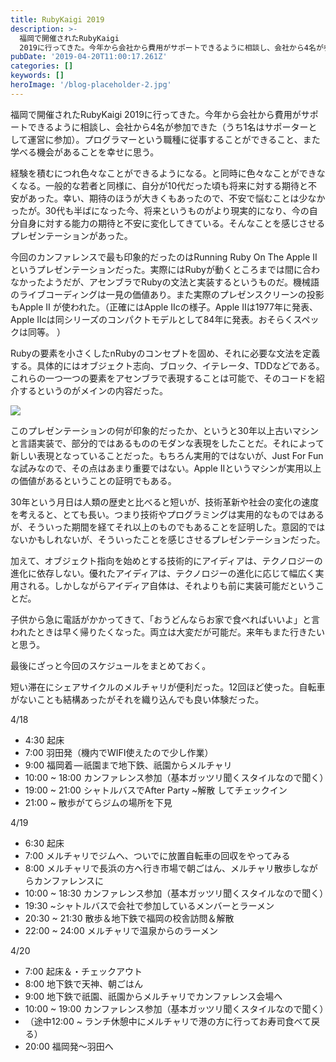 ```yaml
---
title: RubyKaigi 2019
description: >-
  福岡で開催されたRubyKaigi
  2019に行ってきた。今年から会社から費用がサポートできるように相談し、会社から4名が参加できた（うち1名はサポーターとして運営に参加）。プログラマーという職種に従事することができること、また学べる機会があることを幸せに思う。
pubDate: '2019-04-20T11:00:17.261Z'
categories: []
keywords: []
heroImage: '/blog-placeholder-2.jpg'
---
```


福岡で開催されたRubyKaigi 2019に行ってきた。今年から会社から費用がサポートできるように相談し、会社から4名が参加できた（うち1名はサポーターとして運営に参加）。プログラマーという職種に従事することができること、また学べる機会があることを幸せに思う。

経験を積むにつれ色々なことができるようになる。と同時に色々なことができなくなる。一般的な若者と同様に、自分が10代だった頃も将来に対する期待と不安があった。幸い、期待のほうが大きくもあったので、不安で悩むことは少なかったが。30代も半ばになった今、将来というものがより現実的になり、今の自分自身に対する能力の期待と不安に変化してきている。そんなことを感じさせるプレゼンテーションがあった。

今回のカンファレンスで最も印象的だったのはRunning Ruby On The Apple IIというプレゼンテーションだった。実際にはRubyが動くところまでは間に合わなかったようだが、アセンブラでRubyの文法と実装するというものだ。機械語のライブコーディングは一見の価値あり。また実際のプレゼンスクリーンの投影もApple II が使われた。（正確にはApple IIcの様子。Apple IIは1977年に発表、Apple IIcは同シリーズのコンパクトモデルとして84年に発表。おそらくスペックは同等。 ）

Rubyの要素を小さくしたnRubyのコンセプトを固め、それに必要な文法を定義する。具体的にはオブジェクト志向、ブロック、イテレータ、TDDなどである。これらの一つ一つの要素をアセンブラで表現することは可能で、そのコードを紹介するというのがメインの内容だった。

![](/WebNikki/img/1__9wxLuDB96ce__szMlfna5Kw.jpeg)

このプレゼンテーションの何が印象的だったか、というと30年以上古いマシンと言語実装で、部分的ではあるもののモダンな表現をしたことだ。それによって新しい表現となっていることだった。もちろん実用的ではないが、Just For Funな試みなので、その点はあまり重要ではない。Apple IIというマシンが実用以上の価値があるということの証明でもある。

30年という月日は人類の歴史と比べると短いが、技術革新や社会の変化の速度を考えると、とても長い。つまり技術やプログラミングは実用的なものではあるが、そういった期間を経てそれ以上のものでもあることを証明した。意図的ではないかもしれないが、そういったことを感じさせるプレゼンテーションだった。

加えて、オブジェクト指向を始めとする技術的にアイディアは、テクノロジーの進化に依存しない。優れたアイディアは、テクノロジーの進化に応じて幅広く実用される。しかしながらアイディア自体は、それよりも前に実装可能だということだ。

子供から急に電話がかかってきて、「おうどんならお家で食べればいいよ」と言われたときは早く帰りたくなった。両立は大変だが可能だ。来年もまた行きたいと思う。

最後にざっと今回のスケジュールをまとめておく。

短い滞在にシェアサイクルのメルチャリが便利だった。12回ほど使った。自転車がないことも結構あったがそれを織り込んでも良い体験だった。

4/18

*   4:30 起床
*   7:00 羽田発（機内でWIFI使えたので少し作業）
*   9:00 福岡着 — 祇園まで地下鉄、祇園からメルチャリ
*   10:00 ~ 18:00 カンファレンス参加（基本ガッツリ聞くスタイルなので聞く）
*   19:00 ~ 21:00 シャトルバスでAfter Party ~解散 してチェックイン
*   21:00 ~ 散歩がてらジムの場所を下見

4/19

*   6:30 起床
*   7:00 メルチャリでジムへ、ついでに放置自転車の回収をやってみる
*   8:00 メルチャリで長浜の方へ行き市場で朝ごはん、メルチャリ散歩しながらカンファレンスに
*   10:00 ~ 18:30 カンファレンス参加（基本ガッツリ聞くスタイルなので聞く）
*   19:30 ~シャトルバスで会社で参加しているメンバーとラーメン
*   20:30 ~ 21:30 散歩＆地下鉄で福岡の校舎訪問＆解散
*   22:00 ~ 24:00 メルチャリで温泉からのラーメン

4/20

*   7:00 起床＆・チェックアウト
*   8:00 地下鉄で天神、朝ごはん
*   9:00 地下鉄で祇園、祇園からメルチャリでカンファレンス会場へ
*   10:00 ~ 19:00 カンファレンス参加（基本ガッツリ聞くスタイルなので聞く）
*   （途中12:00 ~ ランチ休憩中にメルチャリで港の方に行ってお寿司食べて戻る）
*   20:00 福岡発〜羽田へ